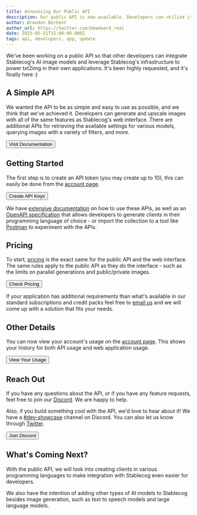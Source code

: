 ```yaml
---
title: Announcing Our Public API
description: Our public API is now available. Developers can utilize it to build applications that generate and upscale images using Stablecog's selection of AI image models.
author: Brandon Berhent
author_url: https://twitter.com/bbedward_real
date: 2023-05-31T15:00:00.000Z
tags: api, developers, app, update
---
```


<script>
  import Button from '$lib/components/buttons/Button.svelte';
  import DocImage from '$lib/components/docs/DocImage.svelte';
</script>

We've been working on a public API so that other developers can integrate Stablecog's AI image models and leverage Stablecog's infrastructure to power txt2img in their own applications. It's been highly requested, and it's finally here :)

## A Simple API

We wanted the API to be as simple and easy to use as possible, and we think that we've achieved it. Developers can generate and upscale images with all of the same features as Stablecog's web interface. There are additional APIs for retrieving the available settings for various models, querying images with a variety of filters, and more.

<Button class="mt-4 mb-1" target="_blank" href="https://stablecog.com/docs">Visit Documentation</Button>

<DocImage src="https://ba.stablecog.com/blog/docs-v1.png" href="https://stablecog.com/docs" width="2880" height="2000" alt="Stablecog API Documentation" />

## Getting Started

The first step is to create an API token (you may create up to 10), this can easily be done from the [account page](https://stablecog.com/account/api-keys).

<Button class="mt-4 mb-2" target="_blank" href="https://stablecog.com/account/api-keys">Create API Keys</Button>

<DocImage src="https://ba.stablecog.com/blog/account-api-keys.png" href="https://stablecog.com/account/api-keys" width="2880" height="1600" alt="Stablecog API Keys" />

We have [extensive documentation](https://stablecog.com/docs) on how to use these APIs, as well as an [OpenAPI specification](https://github.com/stablecog/sc-go/blob/master/server/openapi_token.yaml) that allows developers to generate clients in their programming language of choice - or import the collection to a tool like [Postman](https://www.postman.com) to experiment with the APIs.

## Pricing

To start, [pricing](https://stablecog.com/pricing) is the exact same for the public API and the web interface. The same rules apply to the public API as they do the interface - such as the limits on parallel generations and public/private images.

<Button class="mt-4 mb-1" target="_blank" href="https://stablecog.com/pricing">Check Pricing</Button>

<DocImage src="https://ba.stablecog.com/blog/pricing-v2.png" href="https://stablecog.com/pricing" width="2880" height="2000" alt="Stablecog API Pricing" />

If your application has additional requirements than what's available in our standard subscriptions and credit packs feel free to [email us](mailto:hello@stablecog.com) and we will come up with a solution that fits your needs.

## Other Details

You can now view your account's usage on the [account page](https://stablecog.com/account/usage). This shows your history for both API usage and web application usage.

<Button class="mt-4 mb-1" target="_blank" href="https://stablecog.com/account/usage">View Your Usage</Button>

<DocImage src="https://ba.stablecog.com/blog/account-usage.png" href="https://stablecog.com/account/usage" width="2880" height="2000" alt="Stablecog Account Usage" />

## Reach Out

If you have any questions about the API, or if you have any feature requests, feel free to join our [Discord](https://stablecog.com/discord). We are happy to help.

Also, if you build something cool with the API, we'd love to hear about it! We have a [#dev-showcase](https://stablecog.com/discord) channel on Discord. You can also let us know through [Twitter](https://stablecog.com/twitter).

<Button class="mt-4 mb-1" target="_blank" href="https://stablecog.com/discord">Join Discord</Button>

## What's Coming Next?

With the public API, we will look into creating clients in various programming languages to make integration with Stablecog even easier for developers.

We also have the intention of adding other types of AI models to Stablecog besides image generation, such as text to speech models and large language models.
